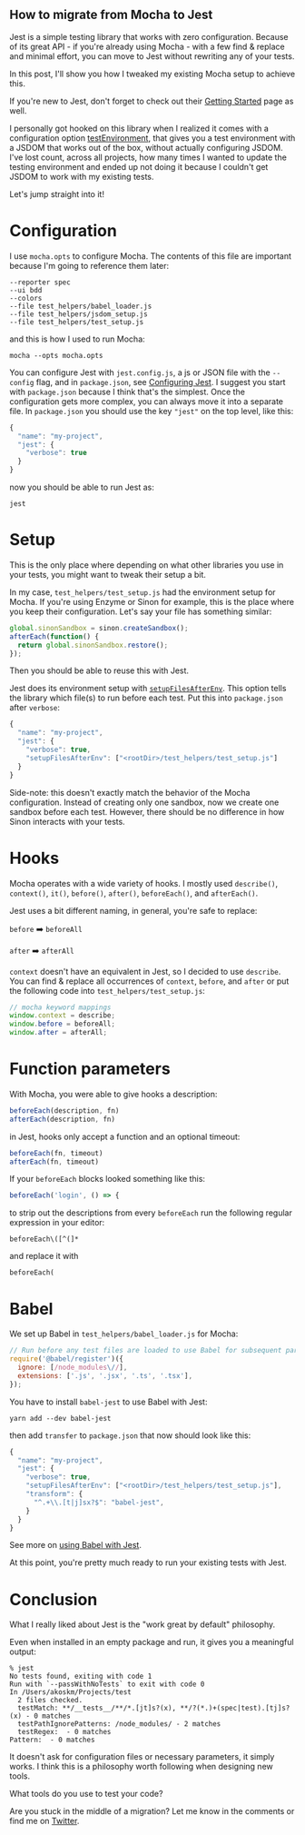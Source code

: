 ## How to migrate from Mocha to Jest

Jest is a simple testing library that works with zero configuration. Because of its great API - if you're already using Mocha - with a few find & replace and minimal effort, you can move to Jest without rewriting any of your tests.

In this post, I'll show you how I tweaked my existing Mocha setup to achieve this.

If you're new to Jest, don't forget to check out their [Getting Started](https://jestjs.io/docs/en/getting-started) page as well.

I personally got hooked on this library when I realized it comes with a configuration option [testEnvironment](https://jestjs.io/docs/en/configuration#testenvironment-string), that gives you a test environment with a JSDOM that works out of the box, without actually configuring JSDOM. I've lost count, across all projects, how many times I wanted to update the testing environment and ended up not doing it because I couldn't get JSDOM to work with my existing tests.

Let's jump straight into it!

# Configuration

I use `mocha.opts` to configure Mocha. The contents of this file are important because I'm going to reference them later:

```
--reporter spec
--ui bdd
--colors
--file test_helpers/babel_loader.js
--file test_helpers/jsdom_setup.js
--file test_helpers/test_setup.js
```

and this is how I used to run Mocha:
```
mocha --opts mocha.opts
```

You can configure Jest with `jest.config.js`, a js or JSON file with the `--config` flag, and in `package.json`, see [Configuring Jest](https://jestjs.io/docs/en/configuration.html). I suggest you start with `package.json` because I think that's the simplest. Once the configuration gets more complex, you can always move it into a separate file.
In `package.json` you should use the key `"jest"` on the top level, like this:

```js
{
  "name": "my-project",
  "jest": {
    "verbose": true
  }
}
```
now you should be able to run Jest as:

```
jest
```

# Setup

This is the only place where depending on what other libraries you use in your tests, you might want to tweak their setup a bit.

In my case, `test_helpers/test_setup.js` had the environment setup for Mocha.
If you're using Enzyme or Sinon for example, this is the place where you keep their configuration.
Let's say your file has something similar:
```js
global.sinonSandbox = sinon.createSandbox();
afterEach(function() {
  return global.sinonSandbox.restore();
});
```
Then you should be able to reuse this with Jest.

Jest does its environment setup with [`setupFilesAfterEnv`](https://jestjs.io/docs/en/configuration#setupfilesafterenv-array).
This option tells the library which file(s) to run before each test. Put this into `package.json` after `verbose`:

```js
{
  "name": "my-project",
  "jest": {
    "verbose": true,
    "setupFilesAfterEnv": ["<rootDir>/test_helpers/test_setup.js"]
  }
}
```

Side-note: this doesn't exactly match the behavior of the Mocha configuration. Instead of creating only one sandbox, now we create one sandbox before each test. However, there should be no difference in how Sinon interacts with your tests.

# Hooks

Mocha operates with a wide variety of hooks. I mostly used `describe()`, `context()`, `it()`, `before()`, `after()`, `beforeEach()`, and `afterEach()`.

Jest uses a bit different naming, in general, you're safe to replace:

`before` ➡️ `beforeAll`

`after` ➡️ `afterAll`

`context` doesn't have an equivalent in Jest, so I decided to use `describe`.
You can find & replace all occurrences of `context`, `before`, and `after` or put the following code into `test_helpers/test_setup.js`:

```js
// mocha keyword mappings
window.context = describe;
window.before = beforeAll;
window.after = afterAll;
```

# Function parameters

With Mocha, you were able to give hooks a description:
```js
beforeEach(description, fn)
afterEach(description, fn)
```

in Jest, hooks only accept a function and an optional timeout:

```js
beforeEach(fn, timeout)
afterEach(fn, timeout)
```

If your `beforeEach` blocks looked something like this:

```js
beforeEach('login', () => {
```

to strip out the descriptions from every `beforeEach` run the following regular expression in your editor:

```
beforeEach\([^(]*
```
and replace it with
```
beforeEach(
```


# Babel

We set up Babel in `test_helpers/babel_loader.js` for Mocha:

```js
// Run before any test files are loaded to use Babel for subsequent parsing
require('@babel/register')({
  ignore: [/node_modules\//],
  extensions: ['.js', '.jsx', '.ts', '.tsx'],
});
```

You have to install `babel-jest` to use Babel with Jest:
```
yarn add --dev babel-jest
```

then add `transfer` to `package.json` that now should look like this:
```js
{
  "name": "my-project",
  "jest": {
    "verbose": true,
    "setupFilesAfterEnv": ["<rootDir>/test_helpers/test_setup.js"],
    "transform": {
      "^.+\\.[t|j]sx?$": "babel-jest",
    }
  }
}
```

See more on [using Babel with Jest](https://jestjs.io/docs/en/getting-started#using-babel).

At this point, you're pretty much ready to run your existing tests with Jest.
# Conclusion

What I really liked about Jest is the "work great by default" philosophy.

Even when installed in an empty package and run, it gives you a meaningful output:

```
% jest
No tests found, exiting with code 1
Run with `--passWithNoTests` to exit with code 0
In /Users/akoskm/Projects/test
  2 files checked.
  testMatch: **/__tests__/**/*.[jt]s?(x), **/?(*.)+(spec|test).[tj]s?(x) - 0 matches
  testPathIgnorePatterns: /node_modules/ - 2 matches
  testRegex:  - 0 matches
Pattern:  - 0 matches
```

It doesn't ask for configuration files or necessary parameters, it simply works. I think this is a philosophy worth following when designing new tools.

What tools do you use to test your code?

Are you stuck in the middle of a migration? Let me know in the comments or find me on <a href="https://twitter.com/akoskm">Twitter</a>.